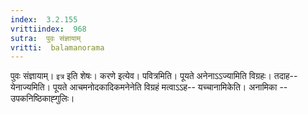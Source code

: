 ```yaml
---
index:  3.2.155
vrittiindex:  968
sutra:  पुवः संज्ञायाम्
vritti:  balamanorama 
---
```


पुवः संज्ञायाम्। `इत्र` इति शेषः। करणे इत्येव। पवित्रमिति। पूयते अनेनाऽऽज्यामिति विग्रहः। तदाह-- येनाज्यमिति। पूयते आचमनोदकादिकमनेनेति विग्रहं मत्वाऽऽह-- यच्चानामिकेति। अनामिका --उपकनिष्ठिकाह्गुलिः। 


